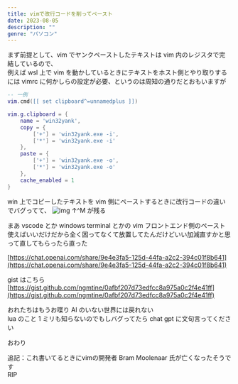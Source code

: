```yaml
---
title: vimで改行コードを削ってペースト
date: 2023-08-05
description: ""
genre: "パソコン"
---
```


まず前提として、vim でヤンクペーストしたテキストは vim 内のレジスタで完結しているので、  
例えば wsl 上で vim を動かしているときにテキストをホスト側とやり取りするには vimrc に何かしらの設定が必要、というのは周知の通りだとおもいますが

```init.lua
-- 一例
vim.cmd([[ set clipboard^=unnamedplus ]])

vim.g.clipboard = {
	name = 'win32yank',
	copy = {
		['+'] = 'win32yank.exe -i',
		['*'] = 'win32yank.exe -i'
	},
	paste = {
		['+'] = 'win32yank.exe -o',
		['*'] = 'win32yank.exe -o'
	},
	cache_enabled = 1
}
```

win 上でコピーしたテキストを vim 側にペーストするときに改行コードの違いでバグってて、
![img](/images/2023-08-05_hp000343.png)
↑^M が残る

まあ vscode とか windows terminal とかの vim フロントエンド側のペースト使えばいいだけだから全く困ってなくて放置してたんだけどいい加減直すかと思って直してもらったら直った

[https://chat.openai.com/share/9e4e3fa5-125d-44fa-a2c2-394c01f8b641](https://chat.openai.com/share/9e4e3fa5-125d-44fa-a2c2-394c01f8b641)

gist はこちら
[https://gist.github.com/ngmtine/0afbf207d73edfcc8a975a0c2f4e41ff](https://gist.github.com/ngmtine/0afbf207d73edfcc8a975a0c2f4e41ff)

おれたちはもうお喋り AI のいない世界には戻れない  
lua のこと 1 ミリも知らないのでもしバグってたら chat gpt に文句言ってください

おわり

追記：これ書いてるときにvimの開発者 Bram Moolenaar 氏が亡くなったそうです  
RIP
